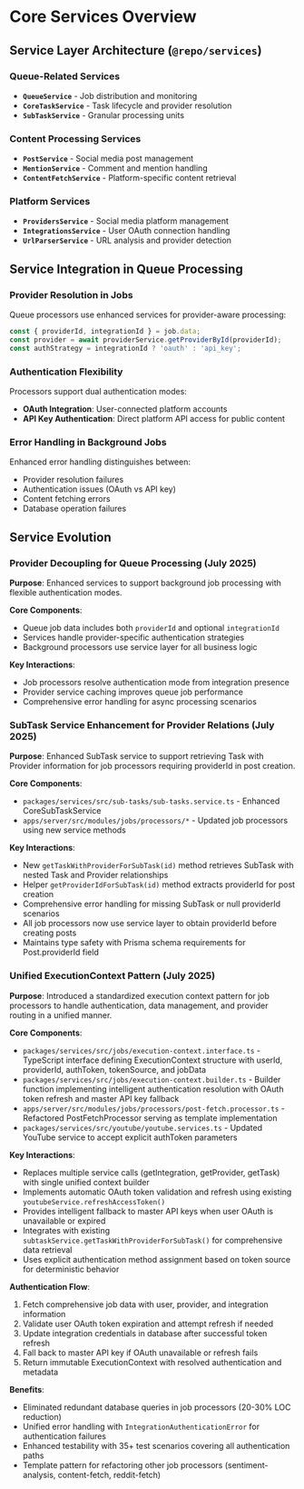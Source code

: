 # Core Services Overview

## Service Layer Architecture (`@repo/services`)

### Queue-Related Services
- **`QueueService`** - Job distribution and monitoring
- **`CoreTaskService`** - Task lifecycle and provider resolution
- **`SubTaskService`** - Granular processing units

### Content Processing Services  
- **`PostService`** - Social media post management
- **`MentionService`** - Comment and mention handling
- **`ContentFetchService`** - Platform-specific content retrieval

### Platform Services
- **`ProvidersService`** - Social media platform management
- **`IntegrationsService`** - User OAuth connection handling
- **`UrlParserService`** - URL analysis and provider detection

## Service Integration in Queue Processing

### Provider Resolution in Jobs
Queue processors use enhanced services for provider-aware processing:
```typescript
const { providerId, integrationId } = job.data;
const provider = await providerService.getProviderById(providerId);
const authStrategy = integrationId ? 'oauth' : 'api_key';
```

### Authentication Flexibility
Processors support dual authentication modes:
- **OAuth Integration**: User-connected platform accounts
- **API Key Authentication**: Direct platform API access for public content

### Error Handling in Background Jobs
Enhanced error handling distinguishes between:
- Provider resolution failures
- Authentication issues (OAuth vs API key)
- Content fetching errors
- Database operation failures

## Service Evolution

### Provider Decoupling for Queue Processing (July 2025)

**Purpose**: Enhanced services to support background job processing with flexible authentication modes.

**Core Components**:
- Queue job data includes both `providerId` and optional `integrationId`
- Services handle provider-specific authentication strategies
- Background processors use service layer for all business logic

**Key Interactions**:
- Job processors resolve authentication mode from integration presence
- Provider service caching improves queue job performance
- Comprehensive error handling for async processing scenarios

### SubTask Service Enhancement for Provider Relations (July 2025)

**Purpose**: Enhanced SubTask service to support retrieving Task with Provider information for job processors requiring providerId in post creation.

**Core Components**:
- `packages/services/src/sub-tasks/sub-tasks.service.ts` - Enhanced CoreSubTaskService
- `apps/server/src/modules/jobs/processors/*` - Updated job processors using new service methods

**Key Interactions**:
- New `getTaskWithProviderForSubTask(id)` method retrieves SubTask with nested Task and Provider relationships
- Helper `getProviderIdForSubTask(id)` method extracts providerId for post creation
- Comprehensive error handling for missing SubTask or null providerId scenarios
- All job processors now use service layer to obtain providerId before creating posts
- Maintains type safety with Prisma schema requirements for Post.providerId field

### Unified ExecutionContext Pattern (July 2025)

**Purpose**: Introduced a standardized execution context pattern for job processors to handle authentication, data management, and provider routing in a unified manner.

**Core Components**:
- `packages/services/src/jobs/execution-context.interface.ts` - TypeScript interface defining ExecutionContext structure with userId, providerId, authToken, tokenSource, and jobData
- `packages/services/src/jobs/execution-context.builder.ts` - Builder function implementing intelligent authentication resolution with OAuth token refresh and master API key fallback
- `apps/server/src/modules/jobs/processors/post-fetch.processor.ts` - Refactored PostFetchProcessor serving as template implementation
- `packages/services/src/youtube/youtube.services.ts` - Updated YouTube service to accept explicit authToken parameters

**Key Interactions**:
- Replaces multiple service calls (getIntegration, getProvider, getTask) with single unified context builder
- Implements automatic OAuth token validation and refresh using existing `youtubeService.refreshAccessToken()`
- Provides intelligent fallback to master API keys when user OAuth is unavailable or expired
- Integrates with existing `subtaskService.getTaskWithProviderForSubTask()` for comprehensive data retrieval
- Uses explicit authentication method assignment based on token source for deterministic behavior

**Authentication Flow**:
1. Fetch comprehensive job data with user, provider, and integration information
2. Validate user OAuth token expiration and attempt refresh if needed
3. Update integration credentials in database after successful token refresh
4. Fall back to master API key if OAuth unavailable or refresh fails
5. Return immutable ExecutionContext with resolved authentication and metadata

**Benefits**:
- Eliminated redundant database queries in job processors (20-30% LOC reduction)
- Unified error handling with `IntegrationAuthenticationError` for authentication failures
- Enhanced testability with 35+ test scenarios covering all authentication paths
- Template pattern for refactoring other job processors (sentiment-analysis, content-fetch, reddit-fetch)
